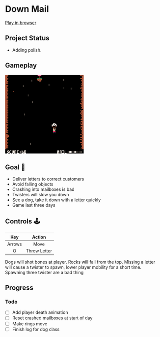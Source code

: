 # Down Mail
[Play in browser](https://sugarvoid.itch.io/down-mail)

## Project Status
- Adding polish. 

## Gameplay
![gameplay](https://github.com/sugarvoid/down-mail/blob/master/gameplay.gif)
<br>


## Goal :dart:
-   Deliver letters to correct customers
-   Avoid falling objects
-   Crashing into mailboxes is bad
-   Twisters will slow you down
-   See a dog, take it down with a letter quickly
-   Game last three days

## Controls :joystick:

|  Key   |   Action   |
| :----: | :--------: |
| Arrows |    Move    |
|   O    | Throw Letter |


Dogs will shot bones at player.
Rocks will fall from the top.
Missing a letter will cause a twister to spawn, lower player mobility for a short time.
Spawning three twister are a bad thing


## Progress

### Todo
- [ ] Add player death animation 
- [ ] Reset crashed mailboxes at start of day
- [ ] Make rings move
- [ ] Finish log for dog class